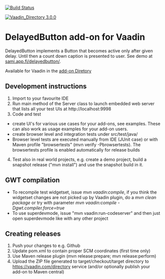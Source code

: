 [![Build Status](https://travis-ci.org/samie/delayedbutton.svg?branch=master)](https://travis-ci.org/samie/delayedbutton)

[![Vaadin_Directory 3.0.0](https://img.shields.io/badge/Vaadin_Directory-3.0.0-blue.svg)](https://vaadin.com/addon/delayedbutton)

# DelayedButton add-on for Vaadin

DelayedButton implements a Button that becomes active only after given delay. Until then a count down caption is presented to user. See demo at [sami.app.fi/delayedbutton/](http://sami.app.fi/delayedbutton/).

Available for Vaadin in the [add-on Diretory](https://vaadin.com/addon/delayedbutton)

## Development instructions 

1. Import to your favourite IDE
2. Run main method of the Server class to launch embedded web server that lists all your test UIs at http://localhost:9998
3. Code and test
  * create UI's for various use cases for your add-ons, see examples. These can also work as usage examples for your add-on users.
  * create browser level and integration tests under src/test/java/
  * Browser level tests are executed manually from IDE (JUnit case) or with Maven profile "browsertests" (mvn verify -Pbrowsertests). The browsertests profile is enabled automatically for release builds
4. Test also in real world projects, e.g. create a demo project, build a snapshot release ("mvn install") and use the snapshot build in it.

## GWT compilation

* To recompile test widgetset, issue *mvn vaadin:compile*, if you think the widgetset changes are not picked up by Vaadin plugin, do a *mvn clean package* or try with parameter *mvn vaadin:compile -Dgwt.compiler.force=true*
* To use superdevmode, issue "mvn vaadin:run-codeserver" and then just open superdevmode like with any other project

## Creating releases

1. Push your changes to e.g. Github 
2. Update pom.xml to contain proper SCM coordinates (first time only)
3. Use Maven release plugin (mvn release:prepare; mvn release:perform)
4. Upload the ZIP file generated to target/checkout/target directory to https://vaadin.com/directory service (and/or optionally publish your add-on to Maven central)

